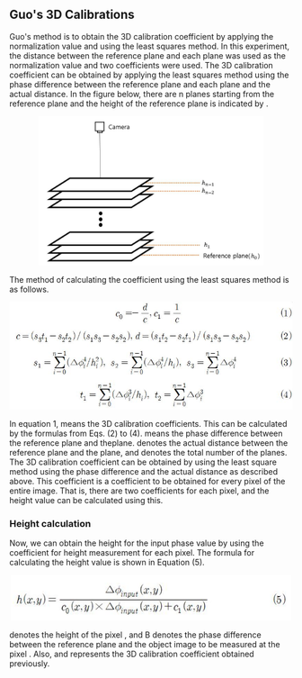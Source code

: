 Guo's 3D Calibrations  
---
Guo's method is to obtain the 3D calibration coefficient by applying the normalization value and using the least squares method. In this experiment, the distance between the reference plane and each plane was used as the normalization value and two coefficients were used. The 3D calibration coefficient can be obtained by applying the least squares method using the phase difference between the reference plane and each plane and the actual distance. In the figure below, there are n planes starting from the reference plane and the height of the reference plane is indicated by .  

<p align="center">
 <img src="System2.bmp" alt="System.jpg" width = "400" display="block" margin="0 auto"  />
</p>


The method of calculating the coefficient using the least squares method is as follows.  
<p align="center">
 <img src="guo's equations.jpg" alt="equation1" width = "600" display="block" margin="0 auto"  />
</p>

In equation 1, means the 3D calibration coefficients. This can be calculated by the formulas from Eqs. (2) to (4). means the phase difference between the reference plane and theplane. denotes the actual distance between the reference plane and the plane, and  denotes the total number of the planes. The 3D calibration coefficient can be obtained by using the least square method using the phase difference and the actual distance as described above. This coefficient is a coefficient to be obtained for every pixel of the entire image. That is, there are two coefficients for each pixel, and the height value can be calculated using this.  

### Height calculation  
Now, we can obtain the height for the input phase value by using the coefficient for height measurement for each pixel. The formula for calculating the height value is shown in Equation (5).  

<p align="center">
 <img src="guo's equations2.jpg" alt="equation2" width = "500" display="block" margin="0 auto"  />
</p>

 denotes the height of the pixel , and B denotes the phase difference between the reference plane and the object image to be measured at the pixel . Also,  and represents the 3D calibration coefficient obtained previously.
